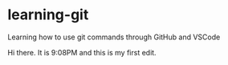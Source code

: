 # learning-git
Learning how to use git commands through GitHub and VSCode

Hi there. It is 9:08PM and this is my first edit.
